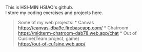This is HSI-MIN HSIAO's github.  
I store my coding exercises and projects here.

> Some of my web projects:
    * Canvas  
    https://canvas-dba9e.firebaseapp.com/
    * Chatroom  
    https://midterm-chatroom-dab78.web.app/chat
    * Out of Cuisine(Team project, game)  
    https://out-of-cu1sine.web.app/
